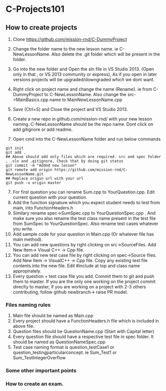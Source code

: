 # C-Projects101

## How to create projects 

1. Clone https://github.com/mission-rnd/C-DummyProject
2. Change the folder name to the new lesson name. ie C-NewLessonName. Also delete the .git folder which will be present in the folder. 
3. Go into the new folder and Open the sln file in VS Studio 2013. (Open only in that , or VS 2013 community or express), As if you open in later versions projects will be upgraded/downgraded which we dont want.
3. Right click on project name and change the name (Rename). ie from C-DummyProject to C-NewLessonName. Also change the src->MainBasics.cpp name to MainNewLessonName.cpp

4. Save (Ctrl+S) and Close the project and VS Studio 2013. 
5. Create a new repo in github.com/mission-rnd/ with your new lesson naming. C-NewLessonName should be the repo name. Dont click on add gitignore or add readme. 
6. Open cmd into the C-NewLessonName folder and run below commands
```
git init
git add .
## Above should add only files which are required. src and spec folder , .sln and .gitignore, Check that by doing git status
git commit -m "Added new lesson"
git remote add origin https://github.com/mission-rnd/C-NewLessonName.git
## Replace origin url with your url
git push -u origin master
```
7. For first question you can rename Sum.cpp to YourQuestion.cpp. Edit current question with your question.
8. Add the function signature which you expect student needs to test from main, into FunctionHeaders.h
9. Similary rename spec->SumSpec.cpp to YourQuestionSpec.cpp . And make sure you also rename the test class name present in the test file from SumSpec to YourQuestionSpec. Also rename test cases whatever you write.
10. Add sample code for your question in Main.cpp (Or whatever file has main method). 
11. You can add new questions by right clicking on src->SourceFiles. Add New Item-> Visual C++ -> Cpp file.
12. You can add new test case file by right clicking on spec->Source files. Add New Item -> VisualC++ -> Cpp file. Copy any existing test file contents into the new file. Edit #include at top and class name appropirately. 
13. Every question + test case file you add. Commit them to git and push them to master. If you are the only one working on the project commit direclty to master, if you are working on a project with 2-3 others contributing, follow github newbranch-> raise PR model. 

### Files naming rules
1. Main file should be named as Main<LessonName>.cpp
2. Every project should have a FunctionHeaders.h file which is included in above file. 
3. Question files should be QuestionName.cpp (Start with Capital letter)
4. Every question file should have a respective test file in spec folder. It should be named as QuestionNameSpec.cpp
5. Test case naming format is question_testCase1 or question_testingparticularconcept. ie Sum_Test1 or Sum_TestIntegerOverflow

### Some other important points

### How to create an exam.

